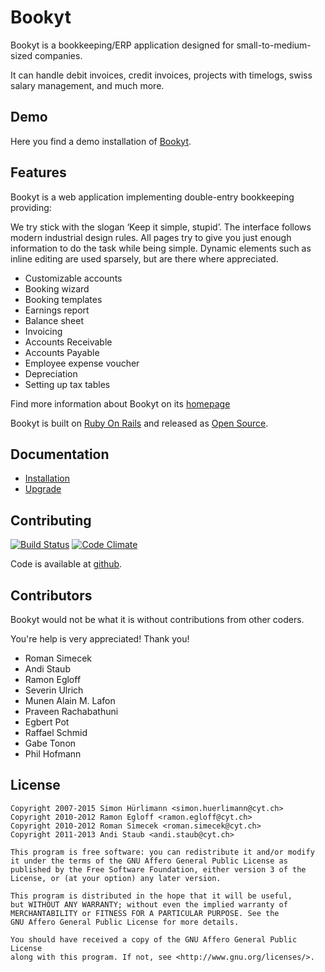 Bookyt
======

Bookyt is a bookkeeping/ERP application designed for
small-to-medium-sized companies.

It can handle debit invoices, credit invoices, projects with timelogs,
swiss salary management, and much more.

Demo
----

Here you find a demo installation of
[Bookyt](http://bookyt.demo.cyt.ch).

Features
--------

Bookyt is a web application implementing double-entry bookkeeping
providing:

We try stick with the slogan ‘Keep it simple, stupid’. The interface
follows modern industrial design rules. All pages try to give you just
enough information to do the task while being simple. Dynamic elements
such as inline editing are used sparsely, but are there where
appreciated.

- Customizable accounts
- Booking wizard
- Booking templates
- Earnings report
- Balance sheet
- Invoicing
- Accounts Receivable
- Accounts Payable
- Employee expense voucher
- Depreciation
- Setting up tax tables

Find more information about Bookyt on its [homepage](http://bookyt.ch)

Bookyt is built on [Ruby On Rails](http://www.rubyonrails.org) and
released as [Open Source](http://www.opensource.org).

Documentation
-------------

- [Installation](https://github.com/huerlisi/bookyt/blob/master/INSTALL.md)
- [Upgrade](https://github.com/huerlisi/bookyt/blob/master/UPGRADE.md)

Contributing
------------

[![Build Status](https://travis-ci.org/huerlisi/bookyt.svg?branch=master)](https://travis-ci.org/huerlisi/bookyt)
[![Code Climate](https://codeclimate.com/github/huerlisi/bookyt/badges/gpa.svg)](https://codeclimate.com/github/huerlisi/bookyt)

Code is available at [github](https://github.com/huerlisi/bookyt).

Contributors
------------

Bookyt would not be what it is without contributions from other coders.

You're help is very appreciated! Thank you!

* Roman Simecek
* Andi Staub
* Ramon Egloff
* Severin Ulrich
* Munen Alain M. Lafon
* Praveen Rachabathuni
* Egbert Pot
* Raffael Schmid
* Gabe Tonon
* Phil Hofmann

License
-------

    Copyright 2007-2015 Simon Hürlimann <simon.huerlimann@cyt.ch>
    Copyright 2010-2012 Ramon Egloff <ramon.egloff@cyt.ch>
    Copyright 2010-2012 Roman Simecek <roman.simecek@cyt.ch>
    Copyright 2011-2013 Andi Staub <andi.staub@cyt.ch>

    This program is free software: you can redistribute it and/or modify
    it under the terms of the GNU Affero General Public License as
    published by the Free Software Foundation, either version 3 of the
    License, or (at your option) any later version.

    This program is distributed in the hope that it will be useful,
    but WITHOUT ANY WARRANTY; without even the implied warranty of
    MERCHANTABILITY or FITNESS FOR A PARTICULAR PURPOSE. See the
    GNU Affero General Public License for more details.

    You should have received a copy of the GNU Affero General Public License
    along with this program. If not, see <http://www.gnu.org/licenses/>.

